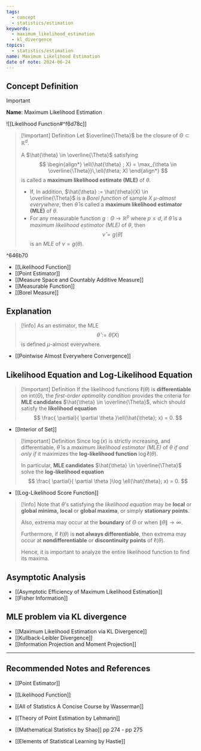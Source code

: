 ```yaml
---
tags:
  - concept
  - statistics/estimation
keywords:
  - maximum_likelihood_estimation
  - kl_divergence
topics:
  - statistics/estimation
name: Maximum Likelihood Estimation
date of note: 2024-06-24
---
```


## Concept Definition

>[!important]
>**Name**: Maximum Likelihood Estimation

![[Likelihood Function#^f6d78c]]

>[!important] Definition
>Let $\overline{\Theta}$ be the closure of $\Theta \subset \mathbb{R}^{d}$. 
>
>A $\hat{\theta} \in \overline{\Theta}$ satisfying 
>$$
>\begin{align*}
>\ell(\hat{\theta} ; X) = \max_{\theta \in \overline{\Theta}}\,\ell(\theta; X)
>\end{align*}
>$$
>is called a **maximum likelihood estimate (MLE)** of $\theta$. 
>
>- If, In addition,  $\hat{\theta} := \hat{\theta}(X)  \in \overline{\Theta}$ is a *Borel function* of sample $X$  *$\mu$-almost everywhere*, then $\hat{\theta}$ is called a **maximum likelihood estimator (MLE)** of $\theta$. 
>- For any measurable function $g: \Theta \to \mathbb{R}^{p}$ where $p \le d$, if $\hat{\theta}$ is a *maximum likelihood estimator (MLE)* of $\theta$, then $$\hat{\nu} = g(\hat{\theta})$$ is an *MLE* of $\nu = g(\theta).$

^646b70

- [[Likelihood Function]]
- [[Point Estimator]]
- [[Measure Space and Countably Additive Measure]]
- [[Measurable Function]]
- [[Borel Measure]]

## Explanation

>[!info]
>As an estimator, the MLE $$\hat{\theta} := \hat{\theta}(X)$$ is defined $\mu$-almost everywhere.

- [[Pointwise Almost Everywhere Convergence]]

## Likelihood Equation and Log-Likelihood Equation

>[!important] Definition
>If the likelihood functions  $\ell(\theta)$ is **differentiable** on  $\text{int}(\Theta)$, the *first-order optimality condition* provides the criteria for **MLE candidates** $\hat{\theta} \in \overline{\Theta}$, which should satisfy the **likelihood equation**
>$$
>\frac{ \partial}{ \partial \theta }\ell(\hat{\theta}; x) = 0.  
>$$

- [[Interior of Set]]

>[!important] Definition
>Since $\log(x)$ is strictly increasing, and differentiable, $\hat{\theta}$ is a *maximum likelihood estimator (MLE)* of $\theta$ *if and only if* it maximizes the **log-likelihood function** $\log \ell(\theta)$. 
>
>In particular, **MLE candidates** $\hat{\theta} \in \overline{\Theta}$ solve the **log-likelihood equation**
>$$
>\frac{ \partial}{ \partial \theta }\log \ell(\hat{\theta}; x) = 0.  
>$$

- [[Log-Likelihood Score Function]]


>[!info]
>Note that $\theta$’s satisfying the *likelihood equation* may be **local** or **global minima,** **local** or **global maxima**, or simply **stationary points**. 
>
>Also, extrema may occur at the **boundary** of $\Theta$ or when $\lVert \theta \rVert \to \infty$. 
>
>Furthermore, if $\ell(\theta)$ is **not always differentiable**, then extrema may occur at **nondifferentiable** or **discontinuity points** of $\ell(\theta)$. 
>
>Hence, it is important to analyze the entire likelihood function to find its maxima.

## Asymptotic Analysis

- [[Asymptotic Efficiency of Maximum Likelihood Estimation]]
- [[Fisher Information]]


## MLE problem via KL divergence

- [[Maximum Likelihood Estimation via KL Divergence]]
- [[Kullback-Leibler Divergence]]
- [[Information Projection and Moment Projection]]






-----------
##  Recommended Notes and References


- [[Point Estimator]]
- [[Likelihood Function]]




- [[All of Statistics A Concise Course by Wasserman]]
- [[Theory of Point Estimation by Lehmann]]
- [[Mathematical Statistics by Shao]] pp 274 - pp 275
- [[Elements of Statistical Learning by Hastie]]